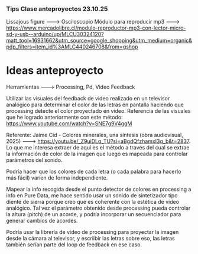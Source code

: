 ### Tips Clase anteproyectos 23.10.25

Lissajous figure ---> Osciloscopio
Módulo para reproducir mp3 ---> https://www.mercadolibre.cl/modulo-reproductor-mp3-con-lector-micro-sd-y-usb--arduino/up/MLCU30324120?matt_tool=16931662&utm_source=google_shopping&utm_medium=organic&pdp_filters=item_id%3AMLC440246708&from=gshop


# Ideas anteproyecto 



Herramientas ---> Processing, Pd, Video Feedback

Utilizar las visuales del feedback de video realizado en un televisor analógico para determinar el color de las letras en pantalla haciendo que processing detecte el color proyectado en video.
Referencia de las visuales que he logrado anteriormente con este método: https://www.youtube.com/watch?v=SNE7g9V4ggM

Referente: Jaime Cid - Colores minerales, una síntesis (obra audiovisual, 2025) ---> https://youtu.be/_Z9uiDLq_TU?si=aBgdQfzhamxI3q_b&t=2837. Lo que me interesa extraer de aquí es el método a través del cual se extrae la información de color de la imagen que luego es mapeada para controlar parámetros del sonido.

Podría hacer que los colores de cada letra (o cada palabra para hacerlo más fácil) varíen de forma independiente.

Mapear la info recogida desde el punto detector de colores en processing a info en Pure Data, me hace sentido usar un sonido de sintetizador tipo diente de sierra porque creo que es coherente con la estética de video analógico. Tal vez el parámetro obtenido desde processing pueda controlar la altura (pitch) de un acorde, y podría incorporar un secuenciador para generar cambios de acordes.

Podría usar la librería de video de processing para proyectar la imagen desde la cámara al televisor, y escriibir las letras sobre eso, las letras también serían parte del loop de feedback en ese caso.
